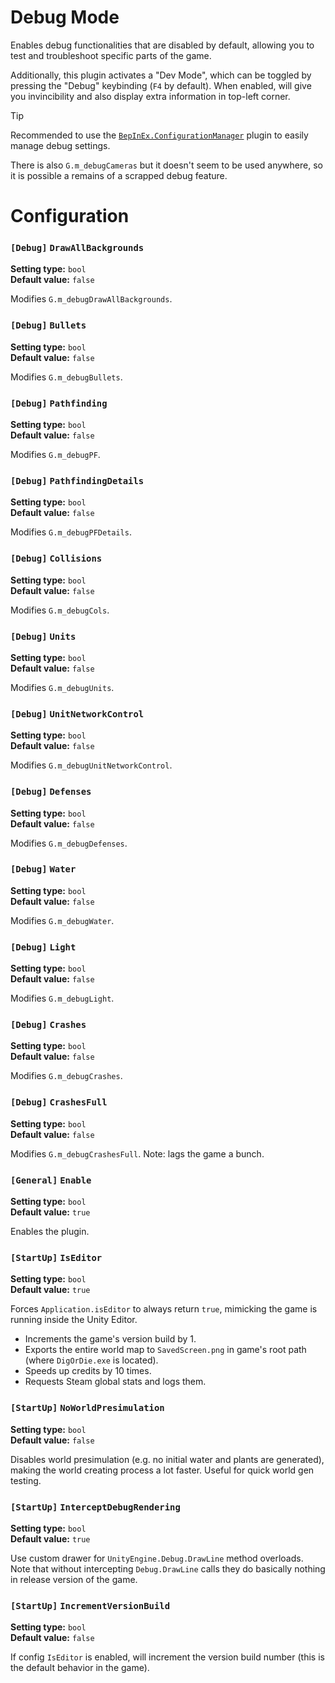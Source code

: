 
# Debug Mode

Enables debug functionalities that are disabled by default, allowing you to test and troubleshoot specific parts of the game.

Additionally, this plugin activates a "Dev Mode", which can be toggled by pressing the "Debug" keybinding (`F4` by default).
When enabled, will give you invincibility and also display extra information in top-left corner.

> [!TIP]
> Recommended to use the [`BepInEx.ConfigurationManager`](https://github.com/BepInEx/BepInEx.ConfigurationManager) plugin to easily manage debug settings.

There is also `G.m_debugCameras` but it doesn't seem to be used anywhere, so it is possible a remains of a scrapped debug feature.

# Configuration

### `[Debug]` `DrawAllBackgrounds`

**Setting type:** `bool` \
**Default value:** `false`

Modifies `G.m_debugDrawAllBackgrounds`.

### `[Debug]` `Bullets`

**Setting type:** `bool` \
**Default value:** `false`

Modifies `G.m_debugBullets`.

### `[Debug]` `Pathfinding`

**Setting type:** `bool` \
**Default value:** `false`

Modifies `G.m_debugPF`.

### `[Debug]` `PathfindingDetails`

**Setting type:** `bool` \
**Default value:** `false`

Modifies `G.m_debugPFDetails`.

### `[Debug]` `Collisions`

**Setting type:** `bool` \
**Default value:** `false`

Modifies `G.m_debugCols`.

### `[Debug]` `Units`

**Setting type:** `bool` \
**Default value:** `false`

Modifies `G.m_debugUnits`.

### `[Debug]` `UnitNetworkControl`

**Setting type:** `bool` \
**Default value:** `false`

Modifies `G.m_debugUnitNetworkControl`.

### `[Debug]` `Defenses`

**Setting type:** `bool` \
**Default value:** `false`

Modifies `G.m_debugDefenses`.

### `[Debug]` `Water`

**Setting type:** `bool` \
**Default value:** `false`

Modifies `G.m_debugWater`.

### `[Debug]` `Light`

**Setting type:** `bool` \
**Default value:** `false`

Modifies `G.m_debugLight`.

### `[Debug]` `Crashes`

**Setting type:** `bool` \
**Default value:** `false`

Modifies `G.m_debugCrashes`.

### `[Debug]` `CrashesFull`

**Setting type:** `bool` \
**Default value:** `false`

Modifies `G.m_debugCrashesFull`. Note: lags the game a bunch.

### `[General]` `Enable`

**Setting type:** `bool` \
**Default value:** `true`

Enables the plugin.

### `[StartUp]` `IsEditor`

**Setting type:** `bool` \
**Default value:** `true`

Forces `Application.isEditor` to always return `true`, mimicking the game is running inside the Unity Editor.
- Increments the game's version build by 1.
- Exports the entire world map to `SavedScreen.png` in game's root path (where `DigOrDie.exe` is located).
- Speeds up credits by 10 times.
- Requests Steam global stats and logs them.

### `[StartUp]` `NoWorldPresimulation`

**Setting type:** `bool` \
**Default value:** `false`

Disables world presimulation (e.g. no initial water and plants are generated), making the world creating process a lot faster. Useful for quick world gen testing.

### `[StartUp]` `InterceptDebugRendering`

**Setting type:** `bool` \
**Default value:** `true`

Use custom drawer for `UnityEngine.Debug.DrawLine` method overloads. Note that without intercepting `Debug.DrawLine` calls they do basically nothing in release version of the game.

### `[StartUp]` `IncrementVersionBuild`

**Setting type:** `bool` \
**Default value:** `false`

If config `IsEditor` is enabled, will increment the version build number (this is the default behavior in the game).
